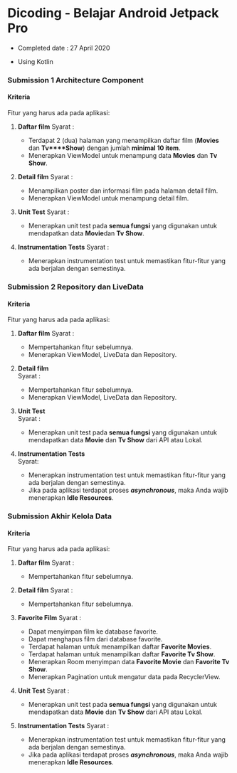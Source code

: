 # Dicoding - Belajar Android Jetpack Pro

+ Completed date : 27 April 2020

+ Using Kotlin





### Submission 1 Architecture Component

#### Kriteria

Fitur yang harus ada pada aplikasi:

1. **Daftar film** 
   Syarat :
   - Terdapat 2 (dua) halaman yang menampilkan daftar film (**Movies** dan **Tv****Show**) dengan jumlah **minimal 10 item**.
   - Menerapkan ViewModel untuk menampung data **Movies** dan **Tv Show**.  

2. **Detail film** 
   Syarat :
   - Menampilkan poster dan informasi film pada halaman detail film.
   - Menerapkan ViewModel untuk menampung detail film.  

3. **Unit Test** 
   Syarat :
   - Menerapkan unit test pada **semua fungsi** yang digunakan untuk mendapatkan data **Movie**dan **Tv Show**.  

4. **Instrumentation Tests** 
   Syarat :
   
   - Menerapkan instrumentation test untuk memastikan fitur-fitur yang ada berjalan dengan semestinya.



### Submission 2 Repository dan LiveData

#### Kriteria

Fitur yang harus ada pada aplikasi:

1. **Daftar film** 
   Syarat :
   - Mempertahankan fitur sebelumnya.
   - Menerapkan ViewModel, LiveData dan Repository.  

2. **Detail film**  
   Syarat :
   - Mempertahankan fitur sebelumnya.
   - Menerapkan ViewModel, LiveData dan Repository.  

3. **Unit Test**  
   Syarat :
   - Menerapkan unit test pada **semua fungsi** yang digunakan untuk mendapatkan data **Movie** dan **Tv Show** dari API atau Lokal.  

4. **Instrumentation Tests**  
   Syarat:
   
   - Menerapkan instrumentation test untuk memastikan fitur-fitur yang ada berjalan dengan semestinya.
   - Jika pada aplikasi terdapat proses ***asynchronous***, maka Anda wajib menerapkan **Idle Resources**.



### Submission Akhir Kelola Data

#### Kriteria

Fitur yang harus ada pada aplikasi:

1. **Daftar film** 
   Syarat :
   - Mempertahankan fitur sebelumnya.  

2. **Detail film** 
   Syarat :
   - Mempertahankan fitur sebelumnya.  

3. **Favorite Film** 
   Syarat :
   - Dapat menyimpan film ke database favorite.
   - Dapat menghapus film dari database favorite.
   - Terdapat halaman untuk menampilkan daftar **Favorite Movies**.
   - Terdapat halaman untuk menampilkan daftar **Favorite Tv Show**.
   - Menerapkan Room menyimpan data **Favorite Movie** dan **Favorite Tv Show**.
   - Menerapkan Pagination untuk mengatur data pada RecyclerView.  

4. **Unit Test** 
   Syarat :
   - Menerapkan unit test pada **semua fungsi** yang digunakan untuk mendapatkan data **Movie** dan **Tv Show** dari API atau Lokal.  

5. **Instrumentation Tests** 
   Syarat :
   
   - Menerapkan instrumentation test untuk memastikan fitur-fitur yang ada berjalan dengan semestinya.
   - Jika pada aplikasi terdapat proses ***asynchronous***, maka Anda wajib menerapkan **Idle Resources**.




